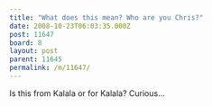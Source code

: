 ```yaml
---
title: "What does this mean? Who are you Chris?"
date: 2008-10-23T06:03:35.000Z
post: 11647
board: 8
layout: post
parent: 11645
permalink: /m/11647/
---
```

Is this from Kalala or for Kalala? Curious...
